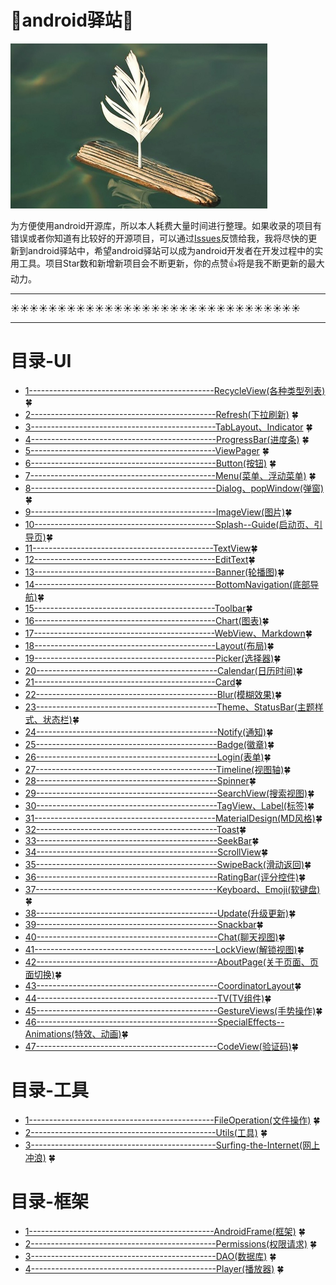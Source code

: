 # :running:android驿站:running:

<img src="https://github.com/enChenging/android_posthouse/blob/master/logo.png" width="411" height="264" />

为方便使用android开源库，所以本人耗费大量时间进行整理。如果收录的项目有错误或者你知道有比较好的开源项目，可以通过[Issues](https://github.com/enChenging/android_posthouse/issues)反馈给我，我将尽快的更新到android驿站中，希望android驿站可以成为android开发者在开发过程中的实用工具。项目Star数和新增新项目会不断更新，你的点赞:+1:将是我不断更新的最大动力。 

<HR style="FILTER: progid:DXImageTransform.Microsoft.Shadow(color:#987cb9,direction:145,strength:15)" width="100%" color=#987cb9 SIZE=1>
  
:sunny::sunny::sunny::sunny::sunny::sunny::sunny::sunny::sunny::sunny::sunny::sunny::sunny::sunny::sunny::sunny::sunny::sunny::sunny::sunny::sunny::sunny::sunny::sunny::sunny::sunny::sunny::sunny::sunny::sunny::sunny:
<HR style="FILTER: progid:DXImageTransform.Microsoft.Shadow(color:#987cb9,direction:145,strength:15)" width="100%" color=#987cb9 SIZE=1>
  
# 目录-UI
 - [1----------------------------------------------RecycleView(各种类型列表)](https://github.com/enChenging/android_posthouse/blob/master/RecycleView.md) :four_leaf_clover: 
 - [2----------------------------------------------Refresh(下拉刷新)](https://github.com/enChenging/android_posthouse/blob/master/Refresh.md) :four_leaf_clover: 
- [3----------------------------------------------TabLayout、Indicator](https://github.com/enChenging/android_posthouse/blob/master/TabLayout.md) :four_leaf_clover: 
- [4----------------------------------------------ProgressBar(进度条)](https://github.com/enChenging/android_posthouse/blob/master/ProgressBar.md) :four_leaf_clover: 
- [5----------------------------------------------ViewPager](https://github.com/enChenging/android_posthouse/blob/master/ViewPager.md) :four_leaf_clover:
- [6----------------------------------------------Button(按钮)](https://github.com/enChenging/android_posthouse/blob/master/Button.md) :four_leaf_clover: 
- [7----------------------------------------------Menu(菜单、浮动菜单)](https://github.com/enChenging/android_posthouse/blob/master/Menu.md) :four_leaf_clover: 
- [8----------------------------------------------Dialog、popWindow(弹窗)](https://github.com/enChenging/android_posthouse/blob/master/Dialog.md):four_leaf_clover: 
- [9----------------------------------------------ImageView(图片)](https://github.com/enChenging/android_posthouse/blob/master/ImageView.md):four_leaf_clover: 
- [10---------------------------------------------Splash--Guide(启动页、引导页)](https://github.com/enChenging/android_posthouse/blob/master/Splash.md):four_leaf_clover:
- [11---------------------------------------------TextView](https://github.com/enChenging/android_posthouse/blob/master/TextView.md):four_leaf_clover: 
- [12---------------------------------------------EditText](https://github.com/enChenging/android_posthouse/blob/master/EditText.md):four_leaf_clover: 
- [13---------------------------------------------Banner(轮播图)](https://github.com/enChenging/android_posthouse/blob/master/Banner.md):four_leaf_clover: 
- [14---------------------------------------------BottomNavigation(底部导航)](https://github.com/enChenging/android_posthouse/blob/master/BottomNavigation.md):four_leaf_clover:
- [15---------------------------------------------Toolbar](https://github.com/enChenging/android_posthouse/blob/master/Toolbar.md):four_leaf_clover: 
- [16---------------------------------------------Chart(图表)](https://github.com/enChenging/android_posthouse/blob/master/Chart.md):four_leaf_clover: 
- [17---------------------------------------------WebView、Markdown](https://github.com/enChenging/android_posthouse/blob/master/WebView.md):four_leaf_clover: 
- [18---------------------------------------------Layout(布局)](https://github.com/enChenging/android_posthouse/blob/master/Layout.md):four_leaf_clover: 
- [19---------------------------------------------Picker(选择器)](https://github.com/enChenging/android_posthouse/blob/master/Picker.md):four_leaf_clover: 
- [20---------------------------------------------Calendar(日历时间)](https://github.com/enChenging/android_posthouse/blob/master/Calendar.md):four_leaf_clover: 
- [21---------------------------------------------Card](https://github.com/enChenging/android_posthouse/blob/master/Card.md):four_leaf_clover: 
- [22---------------------------------------------Blur(模糊效果)](https://github.com/enChenging/android_posthouse/blob/master/Blur.md):four_leaf_clover: 
- [23---------------------------------------------Theme、StatusBar(主题样式、状态栏)](https://github.com/enChenging/android_posthouse/blob/master/Theme.md):four_leaf_clover: 
- [24---------------------------------------------Notify(通知)](https://github.com/enChenging/android_posthouse/blob/master/Notify.md):four_leaf_clover: 
- [25---------------------------------------------Badge(徽章)](https://github.com/enChenging/android_posthouse/blob/master/Badge.md):four_leaf_clover: 
- [26---------------------------------------------Login(表单)](https://github.com/enChenging/android_posthouse/blob/master/Login.md):four_leaf_clover: 
- [27---------------------------------------------Timeline(视图轴)](https://github.com/enChenging/android_posthouse/blob/master/Timeline.md):four_leaf_clover: 
- [28---------------------------------------------Spinner](https://github.com/enChenging/android_posthouse_Spinner):four_leaf_clover: 
- [29---------------------------------------------SearchView(搜索视图)](https://github.com/enChenging/android_posthouse_SearchView):four_leaf_clover: 
- [30---------------------------------------------TagView、Label(标签)](https://github.com/enChenging/android_posthouse_TagView):four_leaf_clover: 
- [31---------------------------------------------MaterialDesign(MD风格)](https://github.com/enChenging/android_posthouse_MaterialDesign):four_leaf_clover: 
- [32---------------------------------------------Toast](https://github.com/enChenging/android_posthouse_Toast):four_leaf_clover:
- [33---------------------------------------------SeekBar](https://github.com/enChenging/android_posthouse_SeekBar):four_leaf_clover: 
- [34---------------------------------------------ScrollView](https://github.com/enChenging/android_posthouse_ScrollView):four_leaf_clover: 
- [35---------------------------------------------SwipeBack(滑动返回)](https://github.com/enChenging/android_posthouse_SwipeBack):four_leaf_clover: 
- [36---------------------------------------------RatingBar(评分控件)](https://github.com/enChenging/android_posthouse_RatingBar):four_leaf_clover: 
- [37---------------------------------------------Keyboard、Emoji(软键盘)](https://github.com/enChenging/android_posthouse_Keyboard):four_leaf_clover: 
- [38---------------------------------------------Update(升级更新)](https://github.com/enChenging/android_posthouse_Update):four_leaf_clover: 
- [39---------------------------------------------Snackbar](https://github.com/enChenging/android_posthouse_Snackbar):four_leaf_clover: 
- [40---------------------------------------------Chat(聊天视图)](https://github.com/enChenging/android_posthouse_Chat):four_leaf_clover: 
- [41---------------------------------------------LockView(解锁视图)](https://github.com/enChenging/android_posthouse_LockView):four_leaf_clover: 
- [42---------------------------------------------AboutPage(关于页面、页面切换)](https://github.com/enChenging/android_posthouse_AboutPage):four_leaf_clover: 
- [43---------------------------------------------CoordinatorLayout](https://github.com/enChenging/android_posthouse_CoordinatorLayout):four_leaf_clover: 
- [44---------------------------------------------TV(TV组件)](https://github.com/enChenging/android_posthouse_TV):four_leaf_clover: 
- [45---------------------------------------------GestureViews(手势操作)](https://github.com/enChenging/android_posthouse_GestureViews):four_leaf_clover: 
- [46---------------------------------------------SpecialEffects--Animations(特效、动画)](https://github.com/enChenging/android_posthouse_SpecialEffects):four_leaf_clover: 
- [47---------------------------------------------CodeView(验证码)](https://github.com/enChenging/android_posthouse_CodeView):four_leaf_clover: 

# 目录-工具
 - [1----------------------------------------------FileOperation(文件操作)](https://github.com/enChenging/android_posthouse_FileOperation) :four_leaf_clover: 
 - [2----------------------------------------------Utils(工具)](https://github.com/enChenging/android_posthouse_Utils) :four_leaf_clover:
 - [3----------------------------------------------Surfing-the-Internet(网上冲浪)](https://github.com/enChenging/android_posthouse_Surfing-the-Internet) :four_leaf_clover: 
 
# 目录-框架
 - [1----------------------------------------------AndroidFrame(框架)](https://github.com/enChenging/android_posthouse_AndroidFrame) :four_leaf_clover:
 - [2----------------------------------------------Permissions(权限请求)](https://github.com/enChenging/android_posthouse_Permissions) :four_leaf_clover:
 - [3----------------------------------------------DAO(数据库)](https://github.com/enChenging/android_posthouse_DAO) :four_leaf_clover: 
 - [4----------------------------------------------Player(播放器)](https://github.com/enChenging/android_posthouse_Player) :four_leaf_clover: 

